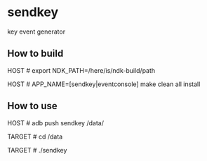 # sendkey
key event generator

## How to build

HOST # export NDK_PATH=/here/is/ndk-build/path

HOST # APP_NAME=[sendkey|eventconsole] make clean all install

## How to use

HOST # adb push sendkey /data/

TARGET # cd /data

TARGET # ./sendkey
